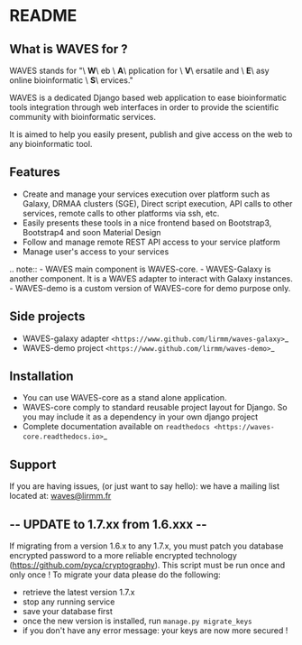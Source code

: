 README
======

What is WAVES for ?
-------------------

WAVES stands for "\ **W**\ eb \ **A**\ pplication for \ **V**\ ersatile and \ **E**\ asy online bioinformatic \ **S**\ ervices."

WAVES is a dedicated Django based web application to ease bioinformatic tools integration through web interfaces in
order to provide the scientific community with bioinformatic services.

It is aimed to help you easily present, publish and give access on the web to any bioinformatic tool.


Features
--------

- Create and manage your services execution over platform such as Galaxy, DRMAA clusters (SGE), Direct script execution, API calls to other services, remote calls to other platforms via ssh, etc.
- Easily presents these tools in a nice frontend based on Bootstrap3, Bootstrap4 and soon Material Design
- Follow and manage remote REST API access to your service platform
- Manage user's access to your services

.. note::
    - WAVES main component is WAVES-core.
    - WAVES-Galaxy is another component. It is a WAVES adapter to interact with Galaxy instances.
    - WAVES-demo is a custom version of WAVES-core for demo purpose only.

Side projects
-------------

- WAVES-galaxy adapter `<https://www.github.com/lirmm/waves-galaxy>`_
- WAVES-demo project `<https://www.github.com/lirmm/waves-demo>`_


Installation
------------

- You can use WAVES-core as a stand alone application.
- WAVES-core comply to standard reusable project layout for Django. So you may include it as a dependency in your own django project
- Complete documentation available on `readthedocs <https://waves-core.readthedocs.io>`_


Support
-------

If you are having issues, (or just want to say hello): we have a mailing list located at: waves@lirmm.fr


-- UPDATE to 1.7.xx from 1.6.xxx --
-----------------------------------

If migrating from a version 1.6.x to any 1.7.x, you must patch you database encrypted password to a more reliable
encrypted technology (https://github.com/pyca/cryptography). This script must be run once and only once !
To migrate your data please do the following:
- retrieve the latest version 1.7.x
- stop any running service  
- save your database first
- once the new version is installed, run `manage.py migrate_keys`
- if you don't have any error message: your keys are now more secured ! 